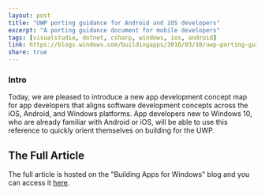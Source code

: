 ```yaml
---
layout: post
title: "UWP porting guidance for Android and iOS developers"
excerpt: "A porting guidance document for mobile developers"
tags: [visualstudio, dotnet, csharp, windows, ios, android]
link: https://blogs.windows.com/buildingapps/2016/03/10/uwp-porting-guidance-for-android-and-ios-developers/
share: true
---
```


### Intro

Today, we are pleased to introduce a new app development concept map for app developers that aligns software development concepts across the iOS, Android, and Windows platforms. App developers new to Windows 10, who are already familiar with Android or iOS, will be able to use this reference to quickly orient themselves on building for the UWP.

## The Full Article

The full article is hosted on the "Building Apps for Windows" blog and you can access it [here](https://blogs.windows.com/buildingapps/2016/03/10/uwp-porting-guidance-for-android-and-ios-developers/).